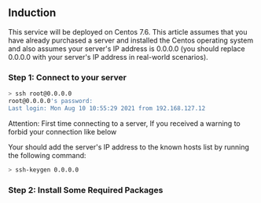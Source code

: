 ## Induction
This service will be deployed on Centos 7.6. This article assumes that you have already purchased a server and installed the Centos operating system and also assumes your server's IP address is 0.0.0.0 (you should replace 0.0.0.0 with your server's IP address in real-world scenarios).

### Step 1: Connect to your server
```bash
> ssh root@0.0.0.0
root@0.0.0.0's password: 
Last login: Mon Aug 10 10:55:29 2021 from 192.168.127.12
```
Attention: First time connecting to a server, If you received a warning to forbid your connection like below

Your should add the server's IP address to the known hosts list by running the following command:
```bash
> ssh-keygen 0.0.0.0
```

### Step 2: Install Some Required Packages



